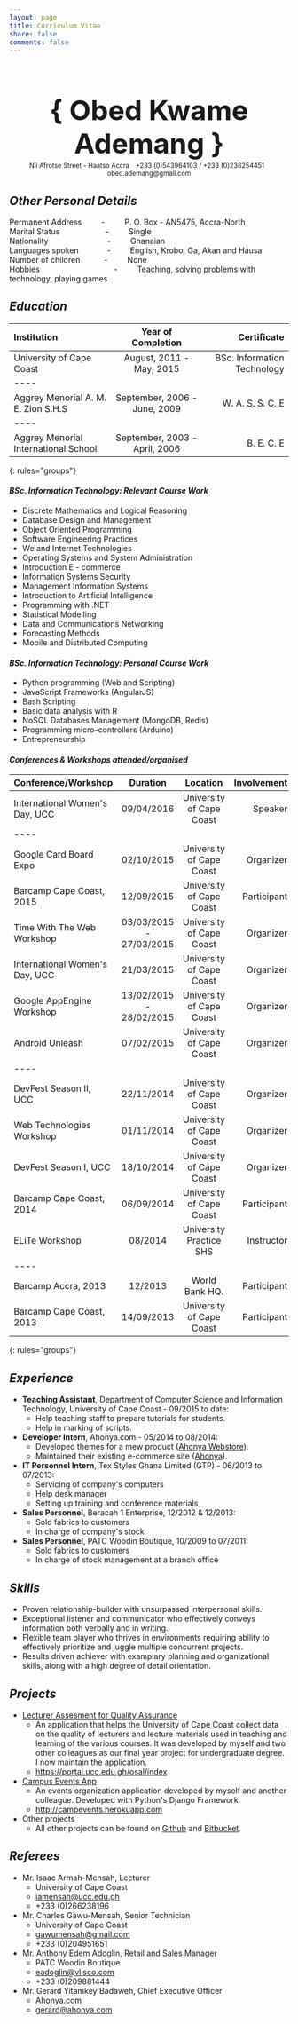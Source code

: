 ```yaml
---
layout: page
title: Curriculum Vitae
share: false
comments: false
---
```



<center><h1 style="font-size: 50px; margin-bottom: 0">{ Obed Kwame Ademang }</h1></center>
<center>
	<small><i class="fa fa-map-marker"></i> Nii Afrotse Street - Haatso Accra</small> &nbsp;
	<small><i class="fa fa-phone"></i> +233 (0)543964103 / +233 (0)236254451</small> &nbsp;
	<small><i class="fa fa-envelope"></i> obed.ademang@gmail.com</small>
</center>

## <i class="fa fa-tag"></i> _Other Personal Details_

<i class="fa fa-check"></i> Permanent Address &nbsp; &nbsp; &nbsp; &nbsp; - &nbsp; &nbsp; &nbsp; &nbsp; P. O. Box - AN5475, Accra-North <br>
<i class="fa fa-check"></i> Marital Status &nbsp; &nbsp; &nbsp; &nbsp; &nbsp; &nbsp; &nbsp; &nbsp; &nbsp; &nbsp; - &nbsp; &nbsp; &nbsp; &nbsp; Single <br>
<i class="fa fa-check"></i> Nationality &nbsp; &nbsp; &nbsp; &nbsp; &nbsp; &nbsp; &nbsp; &nbsp; &nbsp; &nbsp; &nbsp; &nbsp; &nbsp; - &nbsp; &nbsp; &nbsp; &nbsp; Ghanaian <br>
<i class="fa fa-check"></i> Languages spoken &nbsp; &nbsp; &nbsp; &nbsp; &nbsp; &nbsp; - &nbsp; &nbsp; &nbsp; &nbsp; English, Krobo, Ga, Akan and Hausa <br>
<i class="fa fa-check"></i> Number of children &nbsp; &nbsp; &nbsp; &nbsp; &nbsp; - &nbsp; &nbsp; &nbsp; &nbsp; None <br>
<i class="fa fa-check"></i> Hobbies &nbsp; &nbsp; &nbsp; &nbsp; &nbsp; &nbsp; &nbsp; &nbsp; &nbsp; &nbsp; &nbsp; &nbsp; &nbsp; &nbsp; &nbsp; &nbsp; &nbsp;- &nbsp; &nbsp; &nbsp; &nbsp; Teaching, solving problems with technology, playing games  <br>


## <i class="fa fa-tag"></i> _Education_

| Institution | Year of Completion | Certificate |
|:--------|:-------:|--------:|
| University of Cape Coast   | August, 2011 - May, 2015    | BSc. Information Technology   |
|----
| Aggrey Menorial A. M. E. Zion S.H.S   | September, 2006 - June, 2009    | W. A. S. S. C. E   |
|----
| Aggrey Menorial International School   | September, 2003 - April, 2006    | B. E. C. E   |
{: rules="groups"}

#### <i class="fa fa-list"></i> _BSc. Information Technology: Relevant Course Work_

* Discrete Mathematics and Logical Reasoning
* Database Design and Management
* Object Oriented Programming
* Software Engineering Practices
* We and Internet Technologies
* Operating Systems and System Administration
* Introduction E - commerce
* Information Systems Security
* Management Information Systems
* Introduction to Artificial Intelligence
* Programming with .NET
* Statistical Modelling
* Data and Communications Networking
* Forecasting Methods
* Mobile and Distributed Computing

#### <i class="fa fa-list"></i> _BSc. Information Technology: Personal Course Work_

* Python programming (Web and Scripting)
* JavaScript Frameworks (AngularJS)
* Bash Scripting
* Basic data analysis with R
* NoSQL Databases Management (MongoDB, Redis)
* Programming micro-controllers (Arduino)
* Entrepreneurship

#### <i class="fa fa-list"></i> _Conferences & Workshops attended/organised_

| Conference/Workshop | Duration | Location | Involvement |
|:--------|:-------:|:--------:|--------:|
| International Women's Day, UCC   | 09/04/2016   | University of Cape Coast   | Speaker   |
|----
| Google Card Board Expo   | 02/10/2015   | University of Cape Coast   | Organizer   |
| Barcamp Cape Coast, 2015   | 12/09/2015   | University of Cape Coast   | Participant   |
| Time With The Web Workshop   | 03/03/2015 - 27/03/2015   | University of Cape Coast   | Organizer   |
| International Women's Day, UCC   | 21/03/2015   | University of Cape Coast   | Organizer   |
| Google AppEngine Workshop   | 13/02/2015 - 28/02/2015   | University of Cape Coast   | Organizer   |
| Android Unleash   | 07/02/2015   | University of Cape Coast   | Organizer   |
|----
| DevFest Season II, UCC   | 22/11/2014   | University of Cape Coast   | Organizer   |
| Web Technologies Workshop   | 01/11/2014   | University of Cape Coast   | Organizer   |
| DevFest Season I, UCC   | 18/10/2014   | University of Cape Coast   | Organizer   |
| Barcamp Cape Coast, 2014   | 06/09/2014   | University of Cape Coast   | Participant   |
| ELiTe Workshop   | 08/2014   | University Practice SHS   | Instructor   |
|----
| Barcamp Accra, 2013   | 12/2013   | World Bank HQ.   | Participant   |
| Barcamp Cape Coast, 2013   | 14/09/2013   | University of Cape Coast   | Participant   |
{: rules="groups"}

## <i class="fa fa-tag"></i> _Experience_

* __Teaching Assistant__, Department of Computer Science and Information Technology, University of Cape Coast - 09/2015 to date:
	* Help teaching staff to prepare tutorials for students.
	* Help in marking of scripts.
* __Developer Intern__, Ahonya.com - 05/2014 to 08/2014:
	* Developed themes for a mew product ([Ahonya Webstore](http://myahonya.com)).
	* Maintained their existing e-commerce site ([Ahonya](http://ahonya.com)).
* __IT Personnel Intern__, Tex Styles Ghana Limited (GTP) - 06/2013 to 07/2013:
	* Servicing of company's computers
	* Help desk manager
	* Setting up training and conference materials
* __Sales Personnel__, Beracah 1 Enterprise, 12/2012 & 12/2013:
	* Sold fabrics to customers
	* In charge of company's stock
* __Sales Personnel__, PATC Woodin Boutique, 10/2009 to 07/2011:
	* Sold fabrics to customers
	* In charge of stock management at a branch office

## <i class="fa fa-tag"></i> _Skills_

* Proven relationship-builder with unsurpassed interpersonal skills.
* Exceptional listener and communicator who effectively conveys information both verbally and in writing.
* Flexible team player who thrives in environments requiring ability to effectively prioritize and juggle multiple concurrent projects.
* Results driven achiever with examplary planning and organizational skills, along with a high degree of detail orientation.

## <i class="fa fa-tags"></i> _Projects_

* [Lecturer Assesment for Quality Assurance](https://portal.ucc.edu.gh/osal/index)
	* An application that helps the University of Cape Coast collect data on the quality of lecturers and lecture materials used in teaching and learning of the various courses. It was developed by myself and two other colleagues as our final year project for undergraduate degree. I now maintain the application.
	* https://portal.ucc.edu.gh/osal/index
* [Campus Events App](http://campevents.herokuapp.com)
	* An events organization application developed by myself and another colleague. Developed with Python's Django Framework.
	* http://campevents.herokuapp.com
* Other projects
	* All other projects can be found on [Github](https://github.com/nenepadi) and [Bitbucket](https://bitbucket.com/nenepadi).

## <i class="fa fa-users"></i> _Referees_

* Mr. Isaac Armah-Mensah, Lecturer
	* University of Cape Coast
	* iamensah@ucc.edu.gh
	* +233 (0)266238196
* Mr. Charles Gawu-Mensah, Senior Technician
	* University of Cape Coast
	* gawumensah@gmail.com
	* +233 (0)204951651
* Mr. Anthony Edem Adoglin, Retail and Sales Manager
	* PATC Woodin Boutique
	* eadoglin@vlisco.com
	* +233 (0)209881444
* Mr. Gerard Yitamkey Badaweh, Chief Executive Officer
	* Ahonya.com
	* gerard@ahonya.com